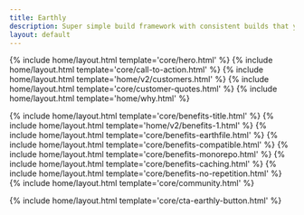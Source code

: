 ```yaml
---
title: Earthly
description: Super simple build framework with consistent builds that you write once and run anywhere – on your laptop, remote, and in any CI.
layout: default
---
```


{% include home/layout.html template='core/hero.html' %}
{% include home/layout.html template='core/call-to-action.html' %}
{% include home/layout.html template='home/v2/customers.html' %}
{% include home/layout.html template='core/customer-quotes.html' %}
{% include home/layout.html template='home/why.html' %}

{% include home/layout.html template='core/benefits-title.html' %}
{% include home/layout.html template='home/v2/benefits-1.html' %}
{% include home/layout.html template='core/benefits-earthfile.html' %}
{% include home/layout.html template='core/benefits-compatible.html' %}
{% include home/layout.html template='core/benefits-monorepo.html' %}
{% include home/layout.html template='core/benefits-caching.html' %}
{% include home/layout.html template='core/benefits-no-repetition.html' %}
{% include home/layout.html template='core/community.html' %}

{% include home/layout.html template='core/cta-earthly-button.html' %}
